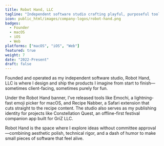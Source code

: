 ```yaml
---
title: Robot Hand, LLC
tagline: "Independent software studio crafting playful, purposeful tools."
icon: public_html/images/company-logos/robot-hand.png
badges:
  - Founder
  - macOS
  - iOS
  - Web
platforms: ["macOS", "iOS", "Web"]
featured: true
weight: 7
date: "2022-Present"
draft: false
---
```


Founded and operated as my independent software studio, Robot Hand, LLC is where I design and ship the products I imagine from start to finish—sometimes client-facing, sometimes purely for fun.

Under the Robot Hand banner, I’ve released tools like Emochi, a lightning-fast emoji picker for macOS, and Recipe Nabber, a Safari extension that cuts straight to the recipe content. The studio also serves as my publishing identity for projects like Constellation Quest, an offline-first festival companion app built for GriZ LLC.

Robot Hand is the space where I explore ideas without committee approval—combining aesthetic polish, technical rigor, and a dash of humor to make small pieces of software that feel alive.
